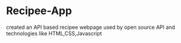 # Recipee-App
created an API based recipee webpage used by open source API and technologies like HTML,CSS,Javascript
